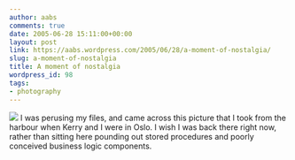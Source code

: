 ```yaml
---
author: aabs
comments: true
date: 2005-06-28 15:11:00+00:00
layout: post
link: https://aabs.wordpress.com/2005/06/28/a-moment-of-nostalgia/
slug: a-moment-of-nostalgia
title: A moment of nostalgia
wordpress_id: 98
tags:
- photography
---
```


[![](http://photos1.blogger.com/blogger/6860/929/320/oslo%20harbour.jpg)](http://photos1.blogger.com/blogger/6860/929/1600/oslo%20harbour.jpg) I was perusing my files, and came across this picture that I took from the harbour when Kerry and I were in Oslo. I wish I was back there right now, rather than sitting here pounding out stored procedures and poorly conceived business logic components.
